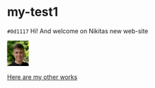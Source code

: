 # my-test1
`#0d1117`
Hi! And welcome on Nikitas new web-site

<img src="photo_2022-06-25_10-11-38.jpg" width="10%" />

[Here are my other works](https://nikita-4234265645.github.io/Cars/supra/)
